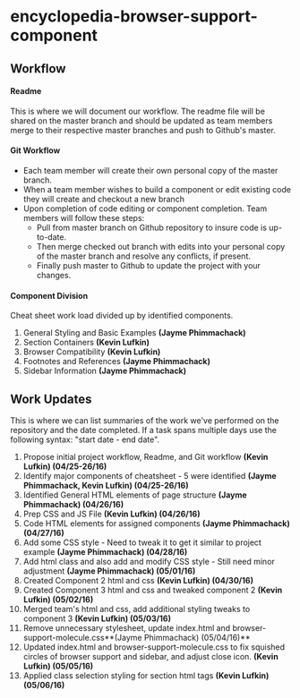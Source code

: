 # encyclopedia-browser-support-component


## Workflow

#### Readme
This is where we will document our workflow. The readme file will be shared on the master branch and should be updated as team members merge to their respective master branches and push to Github's master.

#### Git Workflow

* Each team member will create their own personal copy of the master branch.
* When a team member wishes to build a component or edit existing code they will create and checkout a new branch
* Upon completion of code editing or component completion. Team members will follow these steps:
  *  Pull from master branch on Github repository to insure code is up-to-date. 
  *  Then merge checked out branch with edits into your personal copy of the master branch and resolve any conflicts, if present.
  *  Finally push master to Github to update the project with your changes.
  
#### Component Division 
Cheat sheet work load divided up by identified components.

1. General Styling and Basic Examples **(Jayme Phimmachack)**
2. Section Containers **(Kevin Lufkin)**
3. Browser Compatibility **(Kevin Lufkin)**
4. Footnotes and References **(Jayme Phimmachack)**
5. Sidebar Information **(Jayme Phimmachack)**

## Work Updates

This is where we can list summaries of the work we've performed on the repository and the date completed. If a task spans multiple days use the following syntax: "start date - end date".

1. Propose initial project workflow, Readme, and Git workflow **(Kevin Lufkin) (04/25-26/16)**
2. Identify major components of cheatsheet - 5 were identified **(Jayme Phimmachack, Kevin Lufkin) (04/25-26/16)**
3. Identified General HTML elements of page structure **(Jayme Phimmachack) (04/26/16)**
4. Prep CSS and JS File **(Kevin Lufkin) (04/26/16)**
5. Code HTML elements for assigned components **(Jayme Phimmachack) (04/27/16)**
6. Add some CSS style - Need to tweak it to get it similar to project example **(Jayme Phimmachack) (04/28/16)**
7. Add html class and also add and modify CSS style - Still need minor adjustment **(Jayme Phimmachack) (05/01/16)**
8. Created Component 2 html and css  **(Kevin Lufkin) (04/30/16)**
9. Created Component 3 html and css and tweaked component 2  **(Kevin Lufkin) (05/02/16)**
10. Merged team's html and css, add additional styling tweaks to component 3  **(Kevin Lufkin) (05/03/16)**
11. Remove unnecessary stylesheet, update index.html and browser-support-molecule.css**(Jayme Phimmachack) (05/04/16)**
12. Updated index.html and browser-support-molecule.css to fix squished circles of browser support and sidebar, and adjust close icon.  **(Kevin Lufkin) (05/05/16)**
13. Applied class selection styling for section html tags **(Kevin Lufkin) (05/06/16)**



